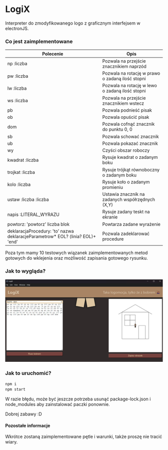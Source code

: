 # LogiX

Interpreter do zmodyfikowanego logo z graficznym interfejsem w electronJS.

### Co jest zaimplementowane

|Polecenie|Opis|
|---------|----|
|np :liczba|Pozwala na przejście znacznikiem naprzód|
|pw :liczba|Pozwala na rotację w prawo o zadaną ilość stopni|
|lw :liczba|Pozwala na rotację w lewo o zadaną ilość stopni|
|ws :liczba|Pozwala na przejście znacznikiem wstecz|
|pb|Pozwala podnieść pisak|
|ob|Pozwala opuścić pisak|
|dom|Pozwala cofnąć znacznik do punktu 0, 0|
|sb|Pozwala schować znacznik|
|ub|Pozwala pokazać znacznik|
|wy|Czyści obszar roboczy|
|kwadrat :liczba|Rysuje kwadrat o zadanym boku|
|trojkat :liczba|Rysuje trójkąt równoboczny o zadanym boku|
|kolo :liczba|Rysuje koło o zadanym promieniu|
|ustaw :liczba :liczba| Ustawia znacznik na zadanych współrzędnych (X,Y)
|napis :LITERAL_WYRAZU| Rysuje zadany teskt na ekranie
|powtorz: 'powtorz' liczba blok| Powtarza zadane wyrażenie
|deklaracjaProcedury: 'to' nazwa deklaracjeParametrow* EOL? (linia? EOL)+ 'end'| Pozwala zadeklarować procedure

Poza tym mamy 10 testowych wiązanek zaimplementowanych metod gotowych do wklejenia oraz możliwość zapisania gotowego rysunku.

### Jak to wygląda?

![mock](views/mock.jpg)

### Jak to uruchomić?

```sh
npm i
npm start
```

W razie błędu, może być jeszcze potrzeba usunąć package-lock.json i node_modules aby zainstalować paczki ponownie.

Dobrej zabawy :D

#### Pozostałe informacje

Wkrótce zostaną zaimplementowane pętle i warunki, także proszę nie tracić wiary.
